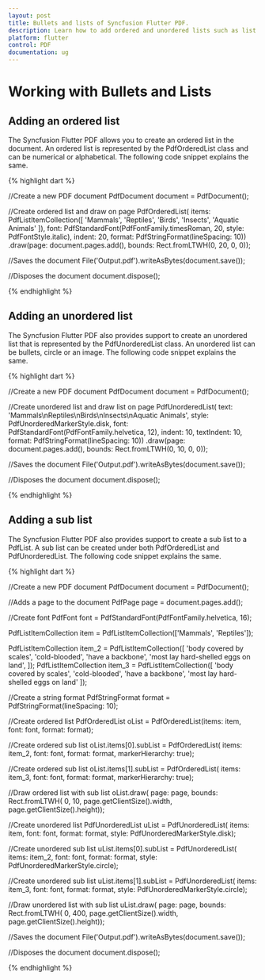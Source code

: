 ```yaml
---
layout: post
title: Bullets and lists of Syncfusion Flutter PDF.
description: Learn how to add ordered and unordered lists such as list with numerics, alphabets, bullets, circles and images as a prefix in the Flutter PDF.
platform: flutter
control: PDF
documentation: ug
---
```


# Working with Bullets and Lists

## Adding an ordered list

The Syncfusion Flutter PDF allows you to create an ordered list in the document. An ordered list is represented by the PdfOrderedList class and can be numerical or alphabetical. The following code snippet explains the same.

{% highlight dart %}

//Create a new PDF document
PdfDocument document = PdfDocument();

//Create ordered list and draw on page
PdfOrderedList(
        items: PdfListItemCollection(<String>[
          'Mammals',
          'Reptiles',
          'Birds',
          'Insects',
          'Aquatic Animals'
        ]),
        font: PdfStandardFont(PdfFontFamily.timesRoman, 20,
            style: PdfFontStyle.italic),
        indent: 20,
        format: PdfStringFormat(lineSpacing: 10))
    .draw(page: document.pages.add(), bounds: Rect.fromLTWH(0, 20, 0, 0));

//Saves the document
File('Output.pdf').writeAsBytes(document.save());

//Disposes the document
document.dispose();
	
{% endhighlight %}

## Adding an unordered list

The Syncfusion Flutter PDF also provides support to create an unordered list that is represented by the PdfUnorderedList class. An unordered list can be bullets, circle or an image. The following code snippet explains the same.

{% highlight dart %}

//Create a new PDF document
PdfDocument document = PdfDocument();

//Create unordered list and draw list on page
PdfUnorderedList(
        text: 'Mammals\nReptiles\nBirds\nInsects\nAquatic Animals',
        style: PdfUnorderedMarkerStyle.disk,
        font: PdfStandardFont(PdfFontFamily.helvetica, 12),
        indent: 10,
        textIndent: 10,
        format: PdfStringFormat(lineSpacing: 10))
    .draw(page: document.pages.add(), bounds: Rect.fromLTWH(0, 10, 0, 0));

//Saves the document
File('Output.pdf').writeAsBytes(document.save());

//Disposes the document
document.dispose();

{% endhighlight %}

## Adding a sub list

The Syncfusion Flutter PDF also provides support to create a sub list to a PdfList. A sub list can be created under both PdfOrderedList and PdfUnorderedList. The following code snippet explains the same.

{% highlight dart %}

//Create a new PDF document
PdfDocument document = PdfDocument();

//Adds a page to the document
PdfPage page = document.pages.add();

//Create font
PdfFont font = PdfStandardFont(PdfFontFamily.helvetica, 16);

PdfListItemCollection item = PdfListItemCollection(['Mammals', 'Reptiles']);

PdfListItemCollection item_2 = PdfListItemCollection([
  'body covered by scales',
  'cold-blooded',
  'have a backbone',
  'most lay hard-shelled eggs on land',
]);
PdfListItemCollection item_3 = PdfListItemCollection([
  'body covered by scales',
  'cold-blooded',
  'have a backbone',
  'most lay hard-shelled eggs on land'
]);

//Create a string format
PdfStringFormat format = PdfStringFormat(lineSpacing: 10);

//Create ordered list
PdfOrderedList oList =
    PdfOrderedList(items: item, font: font, format: format);

//Create ordered sub list
oList.items[0].subList = PdfOrderedList(
    items: item_2, font: font, format: format, markerHierarchy: true);

//Create ordered sub list
oList.items[1].subList = PdfOrderedList(
    items: item_3, font: font, format: format, markerHierarchy: true);

//Draw ordered list with sub list
oList.draw(
    page: page,
    bounds: Rect.fromLTWH(
        0, 10, page.getClientSize().width, page.getClientSize().height));

//Create unordered list
PdfUnorderedList uList = PdfUnorderedList(
    items: item,
    font: font,
    format: format,
    style: PdfUnorderedMarkerStyle.disk);

//Create unordered sub list
uList.items[0].subList = PdfUnorderedList(
    items: item_2,
    font: font,
    format: format,
    style: PdfUnorderedMarkerStyle.circle);

//Create unordered sub list
uList.items[1].subList = PdfUnorderedList(
    items: item_3,
    font: font,
    format: format,
    style: PdfUnorderedMarkerStyle.circle);

//Draw unordered list with sub list
uList.draw(
    page: page,
    bounds: Rect.fromLTWH(
        0, 400, page.getClientSize().width, page.getClientSize().height));

//Saves the document
File('Output.pdf').writeAsBytes(document.save());

//Disposes the document
document.dispose();
  
{% endhighlight %}
